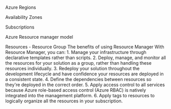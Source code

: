 Azure Regions

Availability Zones

Subscriptions

Azure Resource manager model

 Resources - Resource Group
    The benefits of using Resource Manager With Resource Manager, you can:
        1. Manage your infrastructure through declarative templates rather than scripts.
        2. Deploy, manage, and monitor all the resources for your solution as a group, rather than handling these resources individually.
        3. Redeploy your solution throughout the development lifecycle and have confidence your resources are deployed in a consistent state.
        4. Define the dependencies between resources so they're deployed in the correct order.
        5. Apply access control to all services because Azure role-based access control (Azure RBAC) is natively integrated into the management platform.
        6. Apply tags to resources to logically organize all the resources in your subscription.


